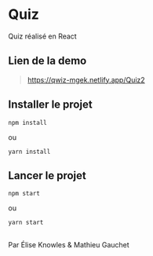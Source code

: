 # Quiz

Quiz réalisé en React

## Lien de la demo 

>  https://qwiz-mgek.netlify.app/Quiz2

## Installer le projet

```
npm install
```
ou 
```
yarn install
```

## Lancer le projet 
```
npm start
```
ou 
```
yarn start
```

##

Par Élise Knowles & Mathieu Gauchet 
